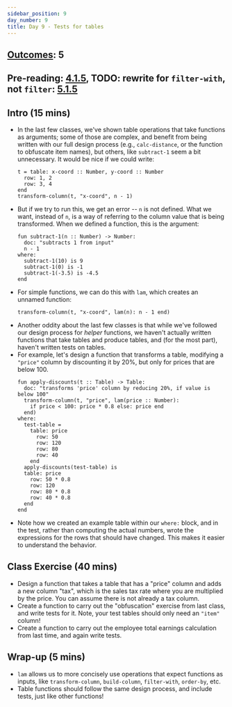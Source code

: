 ```yaml
---
sidebar_position: 9
day_number: 9
title: Day 9 - Tests for tables
---
```


## [Outcomes](../outcomes/): 5

## Pre-reading: [4.1.5](https://dcic-world.org/2024-09-03/intro-tabular-data.html#(part._.Examples_for_.Table-.Producing_.Functions)), TODO: rewrite for `filter-with`, not `filter`: [5.1.5](https://dcic-world.org/2024-09-03/tables-to-lists.html#%28part._.Lambda__.Anonymous_.Functions%29)

## Intro (15 mins)
- In the last few classes, we've shown table operations that take functions as
  arguments; some of those are complex, and benefit from being written with our
  full design process (e.g., `calc-distance`, or the function to obfuscate item
  names), but others, like `subtract-1` seem a bit unnecessary. It would be nice
  if we could write:
  ```pyret
  t = table: x-coord :: Number, y-coord :: Number
    row: 1, 2
    row: 3, 4
  end
  transform-column(t, "x-coord", n - 1)
  ```
- But if we try to run this, we get an error -- `n` is not defined. What we
  want, instead of `n`, is a way of referring to the column value that is being
  transformed. When we defined a function, this is the argument:
  ```pyret
  fun subtract-1(n :: Number) -> Number:
    doc: "subtracts 1 from input"
    n - 1
  where:
    subtract-1(10) is 9
    subtract-1(0) is -1
    subtract-1(-3.5) is -4.5
  end
  ```
- For simple functions, we can do this with `lam`, which creates an unnamed function:
  ```pyret
  transform-column(t, "x-coord", lam(n): n - 1 end)
  ```  
- Another oddity about the last few classes is that while we've followed our
  design process for _helper_ functions, we haven't actually written functions
  that take tables and produce tables, and (for the most part), haven't written
  tests on tables.
- For example, let's design a function that transforms a table, modifying a
  `"price"` column by discounting it by 20%, but only for prices that are below
  100.
  ```pyret
  fun apply-discounts(t :: Table) -> Table:
    doc: "transforms 'price' column by reducing 20%, if value is below 100"
    transform-column(t, "price", lam(price :: Number): 
      if price < 100: price * 0.8 else: price end
    end)
  where:
    test-table =
      table: price
        row: 50
        row: 120
        row: 80
        row: 40
      end
    apply-discounts(test-table) is
    table: price
      row: 50 * 0.8
      row: 120
      row: 80 * 0.8
      row: 40 * 0.8
    end
  end
  ```
- Note how we created an example table within our `where:` block, and in the
  test, rather than computing the actual numbers, wrote the expressions for the
  rows that should have changed. This makes it easier to understand the behavior. 

## Class Exercise (40 mins)
- Design a function that takes a table that has a "price" column and adds a new
  column "tax", which is the sales tax rate where you are multiplied by the
  price. You can assume there is not already a tax column.
- Create a function to carry out the "obfuscation" exercise from last class, and
  write tests for it. Note, your test tables should only need an `"item"` column!
- Create a function to carry out the employee total earnings calculation from
  last time, and again write tests.

## Wrap-up (5 mins)
- `lam` allows us to more concisely use operations that expect functions as
  inputs, like `transform-column`, `build-column`, `filter-with`, `order-by`,
  etc.
- Table functions should follow the same design process, and include tests, just
  like other functions!
